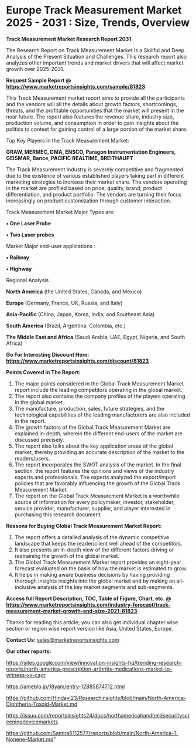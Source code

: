  # Europe Track Measurement Market 2025 - 2031 : Size, Trends, Overview

<strong>Track Measurement Market Research Report 2031</strong>

The Research Report on Track Measurement Market is a Skillful and Deep Analysis of the Present Situation and Challenges. This research report also analyzes other important trends and market drivers that will affect market growth over 2025-2031.

<strong>Request Sample Report @ <a href=https://www.marketreportsinsights.com/sample/81823>https://www.marketreportsinsights.com/sample/81823</a></strong>

This Track Measurement market report aims to provide all the participants and the vendors will all the details about growth factors, shortcomings, threats, and the profitable opportunities that the market will present in the near future. The report also features the revenue share, industry size, production volume, and consumption in order to gain insights about the politics to contest for gaining control of a large portion of the market share.

Top Key Players in the Track Measurement Market:

<strong>GRAW, MERMEC, DMA, ENSCO, Paragon Instrumentation Engineers, GEISMAR, Bance, PACIFIC REALTIME, BREITHAUPT</strong>

The Track Measurement Industry is severely competitive and fragmented due to the existence of various established players taking part in different marketing strategies to increase their market share. The vendors operating in the market are profiled based on price, quality, brand, product differentiation, and product portfolio. The vendors are turning their focus increasingly on product customization through customer interaction.

Track Measurement Market Major Types are:

<strong>• One Laser Probe

• Two Laser probes</strong>

Market Major end-user applications :

<strong>• Railway

• Highway</strong>

Regional Analysis

</u><strong><b>North America</b></strong> (the United States, Canada, and Mexico)

<strong><b>Europe </b></strong>(Germany, France, UK, Russia, and Italy)

<strong><b>Asia-Pacific</b></strong> (China, Japan, Korea, India, and Southeast Asia)

<strong><b>South America</b></strong> (Brazil, Argentina, Colombia, etc.)

<strong><b>The Middle East and Africa</b></strong> (Saudi Arabia, UAE, Egypt, Nigeria, and South Africa)

<strong>Go For Interesting Discount Here: <a href=https://www.marketreportsinsights.com/discount/81823>https://www.marketreportsinsights.com/discount/81823</a></strong>

<strong>Points Covered in The Report:</strong>
<ol>
  <li>The major points considered in the Global Track Measurement Market report include the leading competitors operating in the global market.</li>
  <li>The report also contains the company profiles of the players operating in the global market.</li>
  <li>The manufacture, production, sales, future strategies, and the technological capabilities of the leading manufacturers are also included in the report.</li>
  <li>The growth factors of the Global Track Measurement Market are explained in-depth, wherein the different end-users of the market are discussed precisely.</li>
  <li>The report also talks about the key application areas of the global market, thereby providing an accurate description of the market to the readers/users.</li>
  <li>The report incorporates the SWOT analysis of the market. In the final section, the report features the opinions and views of the industry experts and professionals. The experts analyzed the export/import policies that are favorably influencing the growth of the Global Track Measurement Market.</li>
  <li>The report on the Global Track Measurement Market is a worthwhile source of information for every policymaker, investor, stakeholder, service provider, manufacturer, supplier, and player interested in purchasing this research document.</li>
</ol>
<strong>Reasons for Buying Global Track Measurement Market Report:</strong>

<ol>
  <li>The report offers a detailed analysis of the dynamic competitive landscape that keeps the reader/client well ahead of the competitors.</li>
  <li>It also presents an in-depth view of the different factors driving or restraining the growth of the global market.</li>
  <li>The Global Track Measurement Market report provides an eight-year forecast evaluated on the basis of how the market is estimated to grow.</li>
  <li>It helps in making aware business decisions by having providing thorough insights insights into the global market and by making an all-inclusive analysis of the key market segments and sub-segments.</li>
</ol>
<strong>Access full Report Description, TOC, Table of Figure, Chart, etc. @ <a href=https://www.marketreportsinsights.com/industry-forecast/track-measurement-market-growth-and-size-2021-81823>https://www.marketreportsinsights.com/industry-forecast/track-measurement-market-growth-and-size-2021-81823</a></strong>


Thanks for reading this article; you can also get individual chapter wise section or region wise report version like Asia, United States, Europe.

<strong>Contact Us:</strong>
sales@marketreportsinsights.com

<strong>Our other reports:</strong>

<a href=https://sites.google.com/view/innovation-insights-hq/trending-research-reports/north-america-prescription-arthritis-medications-market-to-witness-xx-cagr>https://sites.google.com/view/innovation-insights-hq/trending-research-reports/north-america-prescription-arthritis-medications-market-to-witness-xx-cagr</a>

<a href=https://ameblo.jp/18yam/entry-12885874712.html>https://ameblo.jp/18yam/entry-12885874712.html</a>

<a href=https://github.com/Hindavi23/Researchinsights/blob/main/North-America-Diphtheria-Toxoid-Market.md>https://github.com/Hindavi23/Researchinsights/blob/main/North-America-Diphtheria-Toxoid-Market.md</a>

<a href=https://issuu.com/reportsinsights24/docs/northamericahandheldsecurityscreeningdevicemarkets>https://issuu.com/reportsinsights24/docs/northamericahandheldsecurityscreeningdevicemarkets</a>

<a href=https://github.com/Samira6112577/reports/blob/main/North-America-1-Nonene-Market.md>https://github.com/Samira6112577/reports/blob/main/North-America-1-Nonene-Market.md</a>"
